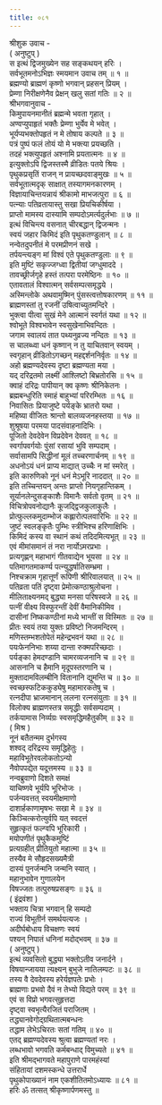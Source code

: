 ```yaml
---
title: ०८१
---
```

श्रीशुक उवाच -  
( अनुष्टुप् )  
स इत्थं द्विजमुख्येन सह सङ्कथयन् हरिः ।  
सर्वभूतमनोऽभिज्ञः स्मयमान उवाच तम् ॥ १ ॥  
ब्रह्मण्यो ब्राह्मणं कृष्णो भगवान् प्रहसन् प्रियम् ।  
प्रेम्णा निरीक्षणेनैव प्रेक्षन् खलु सतां गतिः ॥ २ ॥  
श्रीभगवानुवाच -  
किमुपायनमानीतं ब्रह्मन्मे भवता गृहात् ।  
अण्वप्युपाहृतं भक्तैः प्रेम्णा भुर्येव मे भवेत् ।  
भूर्यप्यभक्तोपहृतं न मे तोषाय कल्पते ॥ ३ ॥  
पत्रं पुष्पं फलं तोयं यो मे भक्त्या प्रयच्छति ।  
तदहं भक्त्युपहृतं अश्नामि प्रयतात्मनः ॥ ४ ॥  
इत्युक्तोऽपि द्विजस्तस्मै व्रीडितः पतये श्रियः ।  
पृथुकप्रसृतिं राजन् न प्रायच्छदवाङ्मुखः ॥ ५ ॥  
सर्वभूतात्मदृक् साक्षात् तस्यागमनकारणम् ।  
विज्ञायाचिन्तयन्नायं श्रीकामो माभजत्पुरा ॥ ६ ॥  
पत्न्याः पतिव्रतायास्तु सखा प्रियचिकीर्षया ।  
प्राप्तो मामस्य दास्यामि सम्पदोऽमर्त्यदुर्लभाः ॥ ७ ॥  
इत्थं विचिन्त्य वसनात् चीरबद्धान् द्विजन्मनः ।  
स्वयं जहार किमिदं इति पृथुकतण्डुलान् ॥ ८ ॥  
नन्वेतदुपनीतं मे परमप्रीणनं सखे ।  
तर्पयन्त्यङ्ग मां विश्वं एते पृथुकतण्डुलाः ॥ ९ ॥  
इति मुष्टिं सकृज्जग्ध्वा द्वितीयां जग्धुमाददे ।  
तावच्छ्रीर्जगृहे हस्तं तत्परा परमेष्ठिनः ॥ १० ॥  
एतावतालं विश्वात्मन् सर्वसम्पत्समृद्धये ।  
अस्मिन्लोके अथवामुष्मिन् पुंसस्त्वत्तोषकारणम् ॥ ११ ॥  
ब्राह्मणस्तां तु रजनीं उषित्वाच्युतमन्दिरे ।  
भुक्त्वा पीत्वा सुखं मेने आत्मानं स्वर्गतं यथा ॥ १२ ॥  
श्वोभूते विश्वभावेन स्वसुखेनाभिवन्दितः ।  
जगाम स्वालयं तात पथ्यनुव्रज्य नन्दितः ॥ १३ ॥  
स चालब्ध्वा धनं कृष्णान् न तु याचितवान् स्वयम् ।  
स्वगृहान् व्रीडितोऽगच्छन् महद्दर्शननिर्वृतः ॥ १४ ॥  
अहो ब्रह्मण्यदेवस्य दृष्टा ब्रह्मण्यता मया ।  
यद् दरिद्रतमो लक्ष्मीं आश्लिष्टो बिभ्रतोरसि ॥ १५ ॥  
क्वाहं दरिद्रः पापीयान् क्व कृष्णः श्रीनिकेतनः ।  
ब्रह्मबन्धुरिति स्माहं बाहुभ्यां परिरम्भितः ॥ १६ ॥  
निवासितः प्रियाजुष्टे पर्यङ्के भ्रातरो यथा ।  
महिष्या वीजितः श्रान्तो बालव्यजनहस्तया ॥ १७ ॥  
शुश्रूषया परमया पादसंवाहनादिभिः ।  
पूजितो देवदेवेन विप्रदेवेन देववत् ॥ १८ ॥  
स्वर्गापवर्गयोः पुंसां रसायां भुवि सम्पदाम् ।  
सर्वासामपि सिद्धीनां मूलं तच्चरणार्चनम् ॥ १९ ॥  
अधनोऽयं धनं प्राप्य माद्यात् उच्चैः न मां स्मरेत् ।  
इति कारुणिको नूनं धनं मेऽभूरि नाददात् ॥ २० ॥  
इति तच्चिन्तयन् अन्तः प्राप्तो नियगृहान्तिकम् ।  
सूर्यानलेन्दुसङ्काशैः विमानैः सर्वतो वृतम् ॥ २१ ॥  
विचित्रोपवनोद्यानैः कूजद्द्विजकुलाकुलैः ।  
प्रोत्फुल्लकमुदाम्भोज कह्लारोत्पलवारिभिः ॥ २२ ॥  
जुष्टं स्वलङ्कृतैः पुम्भिः स्त्रीभिश्च हरिणाक्षिभिः ।  
किमिदं कस्य वा स्थानं कथं तदिदमित्यभूत् ॥ २३ ॥  
एवं मीमांसमानं तं नरा नार्योऽमरप्रभाः ।  
प्रत्यगृह्णन् महाभागं गीतवाद्येन भूयसा ॥ २४ ॥  
पतिमागतमाकर्ण्य पत्न्युद्धर्षातिसम्भ्रमा ।  
निश्चक्राम गृहात्तूर्णं रूपिणी श्रीरिवालयात् ॥ २५ ॥  
पतिव्रता पतिं दृष्ट्वा प्रेमोत्कण्ठाश्रुलोचना ।  
मीलिताक्ष्यनमद् बुद्ध्या मनसा परिषस्वजे ॥ २६ ॥  
पत्नीं वीक्ष्य विस्फुरन्तीं देवीं वैमानिकीमिव ।  
दासीनां निष्ककण्ठीनां मध्ये भान्तीं स विस्मितः ॥ २७ ॥  
प्रीतः स्वयं तया युक्तः प्रविष्टो निजमन्दिरम् ।  
मणिस्तम्भशतोपेतं महेन्द्रभवनं यथा ॥ २८ ॥  
पयःफेननिभाः शय्या दान्ता रुक्मपरिच्छदाः ।  
पर्यङ्का हेमदण्डानि चामरव्यजनानि च ॥ २९ ॥  
आसनानि च हैमानि मृदूपस्तरणानि च ।  
मुक्तादामविलम्बीनि वितानानि द्युमन्ति च ॥ ३० ॥  
स्वच्छस्फटिककुड्येषु महामारकतेषु च ।  
रत्नदीपा भ्राजमानान् ललना रत्नसंयुताः ॥ ३१ ॥  
विलोक्य ब्राह्मणस्तत्र समृद्धीः सर्वसम्पदाम् ।  
तर्कयामास निर्व्यग्रः स्वसमृद्धिमहैतुकीम् ॥ ३२ ॥  
( मिश्र )  
नूनं बतैतन्मम दुर्भगस्य  
शश्वद् दरिद्रस्य समृद्धिहेतुः ।  
महाविभूतेरवलोकतोऽन्यो  
नैवोपपद्येत यदूत्तमस्य ॥ ३३ ॥  
नन्वब्रुवाणो दिशते समक्षं  
याचिष्णवे भूर्यपि भूरिभोजः ।  
पर्जन्यवत्तत् स्वयमीक्षमाणो  
दाशार्हकाणामृषभः सखा मे ॥ ३४ ॥  
किञ्चित्करोत्युर्वपि यत् स्वदत्तं  
सुहृत्कृतं फल्ग्वपि भूरिकारी ।  
मयोपणीतं पृथुकैकमुष्टिं  
प्रत्यग्रहीत् प्रीतियुतो महात्मा ॥ ३५ ॥  
तस्यैव मे सौहृदसख्यमैत्री  
दास्यं पुनर्जन्मनि जन्मनि स्यात् ।  
महानुभावेन गुणालयेन  
विषज्जतः तत्पुरुषप्रसङ्गः ॥ ३६ ॥  
( इंद्रवंशा )  
भक्ताय चित्रा भगवान् हि सम्पदो  
राज्यं विभूतीर्न समर्थयत्यजः ।  
अदीर्घबोधाय विचक्षणः स्वयं  
पश्यन् निपातं धनिनां मदोद्‌भवम् ॥ ३७ ॥  
( अनुष्टुप् )  
इत्थं व्यवसितो बुद्ध्या भक्तोऽतीव जनार्दने ।  
विषयान्जायया त्यक्ष्यन् बुभुजे नातिलम्पटः ॥ ३८ ॥  
तस्य वै देवदेवस्य हरेर्यज्ञपतेः प्रभोः ।  
ब्राह्मणाः प्रभवो दैवं न तेभ्यो विद्यते परम् ॥ ३९ ॥  
एवं स विप्रो भगवत्सुहृत्तदा  
दृष्ट्वा स्वभृत्यैरजितं पराजितम् ।  
तद्ध्यानवेगोद्‌ग्रथितात्मबन्धनः  
तद्धाम लेभेऽचिरतः सतां गतिम् ॥ ४० ॥  
एतद् ब्रह्मण्यदेवस्य श्रुत्वा ब्रह्मण्यतां नरः ।  
लब्धभावो भगवति कर्मबन्धाद् विमुच्यते ॥ ४१ ॥  
इति श्रीमद्भागवते महापुराणे पारमहंस्यां  
संहितायां दशमस्कन्धे उत्तरार्धे  
पृथुकोपाख्यानं नाम एकशीतितमोऽध्यायः ॥ ८१ ॥  
हरिः ॐ तत्सत् श्रीकृष्णार्पणमस्तु ॥